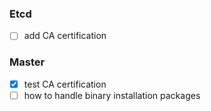 ### Etcd

- [ ] add CA certification




### Master

- [x] test CA certification
- [ ] how to handle binary installation packages
